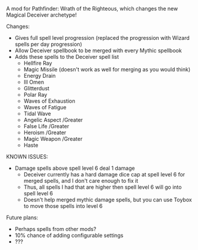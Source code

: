 A mod for Pathfinder: Wrath of the Righteous, which changes the new Magical Deceiver archetype!

Changes:
* Gives full spell level progression (replaced the progression with Wizard spells per day progression)
* Allow Deceiver spellbook to be merged with every Mythic spellbook
* Adds these spells to the Deceiver spell list
  * Hellfire Ray
  * Magic Missile (doesn't work as well for merging as you would think)
  * Energy Drain
  * Ill Omen
  * Glitterdust
  * Polar Ray
  * Waves of Exhaustion
  * Waves of Fatigue
  * Tidal Wave
  * Angelic Aspect /Greater
  * False Life /Greater
  * Heroism /Greater
  * Magic Weapon /Greater
  * Haste

KNOWN ISSUES:
* Damage spells above spell level 6 deal 1 damage
  * Deceiver currently has a hard damage dice cap at spell level 6 for merged spells, and I don't care enough to fix it
  * Thus, all spells I had that are higher then spell level 6 will go into spell level 6
  * Doesn't help merged mythic damage spells, but you can use Toybox to move those spells into level 6

Future plans:
* Perhaps spells from other mods? 
* 10% chance of adding configurable settings
* ???
